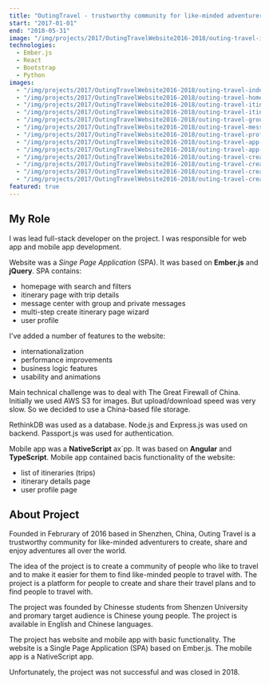 ```yaml
---
title: "OutingTravel - trustworthy community for like-minded adventurers"
start: "2017-01-01"
end: "2018-05-31"
image: "/img/projects/2017/OutingTravelWebsite2016-2018/outing-travel-index.png"
technologies:
  - Ember.js
  - React
  - Bootstrap
  - Python
images:
  - "/img/projects/2017/OutingTravelWebsite2016-2018/outing-travel-index.png"
  - "/img/projects/2017/OutingTravelWebsite2016-2018/outing-travel-home.png"
  - "/img/projects/2017/OutingTravelWebsite2016-2018/outing-travel-itinerary.png"
  - "/img/projects/2017/OutingTravelWebsite2016-2018/outing-travel-itinerary-edit.png"
  - "/img/projects/2017/OutingTravelWebsite2016-2018/outing-travel-group-message.png"
  - "/img/projects/2017/OutingTravelWebsite2016-2018/outing-travel-message-center.png"
  - "/img/projects/2017/OutingTravelWebsite2016-2018/outing-travel-profile.png"
  - "/img/projects/2017/OutingTravelWebsite2016-2018/outing-travel-app-itinerary.png"
  - "/img/projects/2017/OutingTravelWebsite2016-2018/outing-travel-app-profile.png"
  - "/img/projects/2017/OutingTravelWebsite2016-2018/outing-travel-create-step1.png"
  - "/img/projects/2017/OutingTravelWebsite2016-2018/outing-travel-create-step2.png"
  - "/img/projects/2017/OutingTravelWebsite2016-2018/outing-travel-create-step3.png"
  - "/img/projects/2017/OutingTravelWebsite2016-2018/outing-travel-create-done.png"
featured: true
---
```


## My Role

I was lead full-stack developer on the project. I was responsible for web app and mobile app development.

Website was a _Singe Page Application_ (SPA). It was based on **Ember.js** and **jQuery**. SPA contains:

- homepage with search and filters
- itinerary page with trip details
- message center with group and private messages
- multi-step create itinerary page wizard
- user profile

I've added a number of features to the website:

- internationalization
- performance improvements
- business logic features
- usability and animations

Main technical challenge was to deal with The Great Firewall of China. Initially we used AWS S3 for images. But upload/download speed was very slow. So we decided to use a China-based file storage.

RethinkDB was used as a database. Node.js and Express.js was used on backend. Passport.js was used for authentication.

Mobile app was a **NativeScript** ax`pp. It was based on **Angular** and **TypeScript**. Mobile app contained bacis functionality of the website:

- list of itineraries (trips)
- itinerary details page
- user profile page

## About Project

Founded in Februrary of 2016 based in Shenzhen, China, Outing Travel is a trustworthy community for like-minded adventurers to create, share and enjoy adventures all over the world.

The idea of the project is to create a community of people who like to travel and to make it easier for them to find like-minded people to travel with. The project is a platform for people to create and share their travel plans and to find people to travel with.

The project was founded by Chinesse students from Shenzen University and promary target audience is Chinese young people. The project is available in English and Chinese languages.

The project has website and mobile app with basic functionality. The website is a Single Page Application (SPA) based on Ember.js. The mobile app is a NativeScript app.

Unfortunately, the project was not successful and was closed in 2018.
